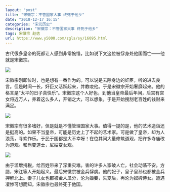 ```yaml
---
layout: "post"
title: "宋徽宗：不管国家大事 终死于他乡"
date: "2018-12-17 16:15"
categories: "宋元历史"
description: "宋徽宗：不管国家大事 终死于他乡"
tags: 宋徽宗 赵佶
url: https://www.y5000.com/zgls/sy/16095.html
---
```






古代很多皇帝的死都让人感到非常惋惜，比如说下文这位被俘身处他国而亡——他就是宋徽宗。

![](https://img.y5000.com/uploads/allimg/170306/1J0031462-0.jpg)

宋徽宗刚即位时，也是想有一番作为的。可以说是去除身边的奸臣，听的进去良言。但是时间一长，奸臣又活跃起来，并教唆他。于是宋徽宗开始奢靡起来。他的格言是“太平的日子真快乐”。宋徽宗这个人好色，到他当皇帝最后年间，后宫有宫女将近万人，养着这么多人，开销之大，可以想象，于是开始搜刮老百姓的钱财来满足。

![](https://img.y5000.com/uploads/allimg/170306/1J0033b2-1.jpg)

宋徽宗有很多嗜好，但是就是不懂管理国家大事。值得一提的是，他的艺术造诣还是挺高的。如果不当皇帝，可能是历史上了不起的艺术家。可是做了皇帝，却为人浪荡，寻欢作乐。于民于国都是大不幸呀！在位其间大量修筑道观，把许多寺庙改为道观。和尚变道士，尼姑变女观。

![](https://img.y5000.com/uploads/allimg/170306/1J0035T3-2.jpg)

由于滥增捐税，给百姓带来了深重灾难。害的许多人家破人亡，社会动荡不安。方腊，宋江等人开始起义。最后宋徽宗被金兵俘虏。他的妃子，皇子皇孙也都被金兵押解北上。妻子儿女也都被金人瓜分，沦为姬妾，失宠后，再沦为奴婢侍女。遭遇凄惨可想而知。宋徽宗也最终死于他国。
